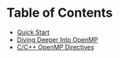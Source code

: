 # Table of Contents

- [Quick Start](QuickStart.md)
- [Diving Deeper Into OpenMP](ProgrammingModel-API.md)
- [C/C++ OpenMP Directives](Directives.md)
